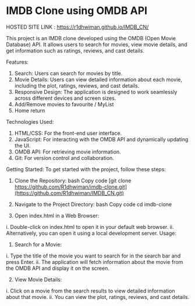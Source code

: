 # IMDB Clone using OMDB API

HOSTED SITE LINK : https://r1dhwiman.github.io/IMDB_CN/

This project is an IMDB clone developed using the OMDB (Open Movie Database) API. It allows users to search for movies, view movie details, and get information such as ratings, reviews, and cast details.

Features:
1.  Search: Users can search for movies by title.
2.  Movie Details: Users can view detailed information about each movie, including the plot, ratings, reviews, and cast details.
3.  Responsive Design: The application is designed to work seamlessly across different devices and screen sizes.
4.  Add/Remove movies to favourite / MyList
5.  Home return

   
Technologies Used:
1.  HTML/CSS: For the front-end user interface.
2.  JavaScript: For interacting with the OMDB API and dynamically updating the UI.
3.  OMDB API: For retrieving movie information.
4.  Git: For version control and collaboration.

Getting Started:
To get started with the project, follow these steps:

1.  Clone the Repository:
bash
Copy code
[git clone https://github.com/R1dhwiman/imdb-clone.git](https://github.com/R1dhwiman/IMDB_CN.git)

2.  Navigate to the Project Directory:
bash
Copy code
cd imdb-clone

3.  Open index.html in a Web Browser:

i.  Double-click on index.html to open it in your default web browser.
ii.  Alternatively, you can open it using a local development server.
Usage:
1.  Search for a Movie:

i.  Type the title of the movie you want to search for in the search bar and press Enter.
ii.  The application will fetch information about the movie from the OMDB API and display it on the screen.

2.  View Movie Details:

i.  Click on a movie from the search results to view detailed information about that movie.
ii.  You can view the plot, ratings, reviews, and cast details.
